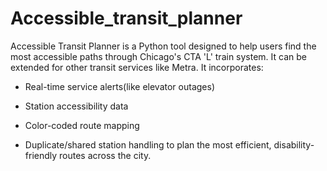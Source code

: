 # Accessible_transit_planner
Accessible Transit Planner is a Python tool designed to help users find the most accessible paths through Chicago's CTA 'L' train system. It can be extended for other transit services like Metra.
It incorporates:

- Real-time service alerts(like elevator outages)

- Station accessibility data

- Color-coded route mapping

- Duplicate/shared station handling
to plan the most efficient, disability-friendly routes across the city.


